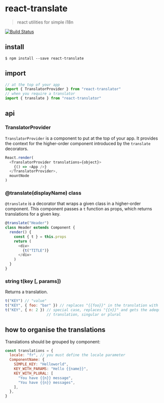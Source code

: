 # react-translate

> react utilities for simple i18n

[![Build Status](https://travis-ci.org/bloodyowl/react-translate.svg?branch=master)](https://travis-ci.org/bloodyowl/react-translate)

## install

```console
$ npm install --save react-translate
```

## import

```javascript
// at the top of your app
import { TranslatorProvider } from "react-translator"
// when you require a translator
import { translate } from "react-translator"
```

## api

### TranslatorProvider

`TranslatorProvider` is a component to put at the top of your app. It provides
the context for the higher-order component introduced by the `translate`
decorators.

```javascript
React.render(
  <TranslatorProvider translations={object}>
    {() => <App />}
  </TranslatorProvider>,
  mountNode
)
```

### @translate(displayName) class

`@translate` is a decorator that wraps a given class in a higher-order
component. This component passes a `t` function as props, which returns
translations for a given key.

```javascript
@translate("Header")
class Header extends Component {
  render() {
    const { t } = this.props
    return (
      <div>
        {t("TITLE")}
      </div>
    )
  }
}
```

### string t(key [, params])

Returns a translation.

```javascript
t("KEY") // "value"
t("KEY", { foo: "bar" }) // replaces "{{foo}}" in the translation with "bar"
t("KEY", { n: 2 }) // special case, replaces "{{n}}" and gets the adequate
                   // translation, singular or plural
```

## how to organise the translations

Translations should be grouped by component:

```js
const translations = {
  locale: "fr", // you must define the locale parameter
  ComponentName: {
    SIMPLE_KEY: "Helloworld",
    KEY_WITH_PARAMS: "Hello {{name}}",
    KEY_WITH_PLURAL: [
      "You have {{n}} message",
      "You have {{n}} messages",
    ],
  },
}
```
